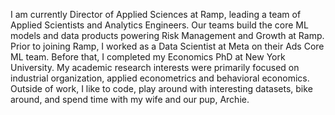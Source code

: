 I am currently Director of Applied Sciences at Ramp, leading a team of Applied Scientists and Analytics Engineers. Our teams build the core ML models and data products powering Risk Management and Growth at Ramp. Prior to joining Ramp, I worked as a Data Scientist at Meta on their Ads Core ML team. Before that, I completed my Economics PhD at New York University. My academic research interests were primarily focused on industrial organization, applied econometrics and behavioral economics. Outside of work, I like to code, play around with interesting datasets, bike around, and spend time with my wife and our pup, Archie. 
